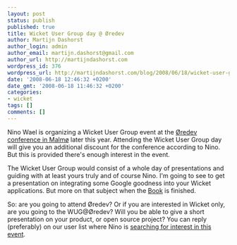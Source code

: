 ```yaml
---
layout: post
status: publish
published: true
title: Wicket User Group day @ Øredev
author: Martijn Dashorst
author_login: admin
author_email: martijn.dashorst@gmail.com
author_url: http://martijndashorst.com
wordpress_id: 376
wordpress_url: http://martijndashorst.com/blog/2008/06/18/wicket-user-group-day-%c3%b8redev/
date: '2008-06-18 12:46:32 +0200'
date_gmt: '2008-06-18 11:46:32 +0200'
categories:
- wicket
tags: []
comments: []
---
```

<p>Nino Wael is organizing a Wicket User Group event at the <a href="http://www.oredev.org/">Øredev conference in Malmø</a> later this year. Attending the Wicket User Group day will give you an additional discount for the conference according to Nino. But this is provided there's enough interest in the event.</p>
<p>The Wicket User Group would consist of a whole day of presentations and guiding with at least yours truly and of course Nino. I'm going to see to get a presentation on integrating some Google goodness into your Wicket applications. But more on that subject when the <a href="http://wicketinaction.com">Book</a> is finished.</p>
<p>So: are you going to attend Øredev? Or if you are interested in Wicket only, are you going to the WUG@Øredev? Will you be able to give a short presentation on your product, or open source project? You can reply (preferably) on our user list where Nino is <a href="http://www.nabble.com/WUG-%28wicket-user-group%29-%40-Øredev-to17971424.html">searching for interest in this event</a>.</p>
